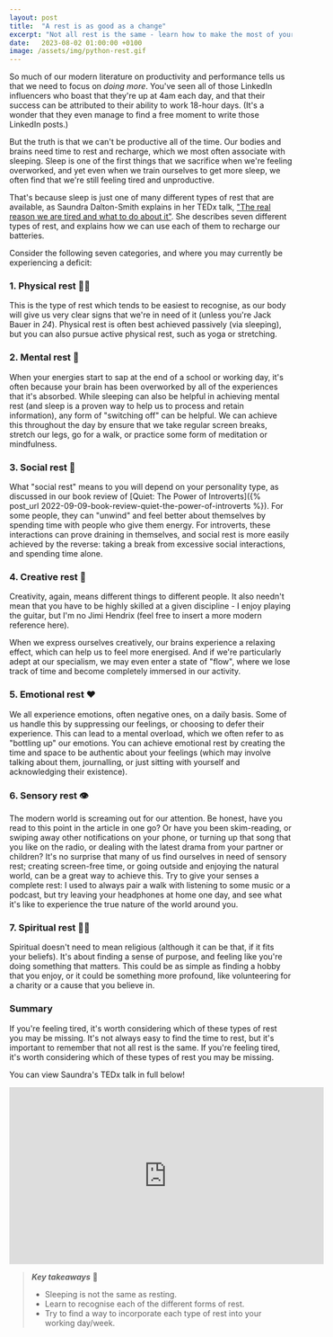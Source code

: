```yaml
---
layout: post
title:  "A rest is as good as a change"
excerpt: "Not all rest is the same - learn how to make the most of your downtime."
date:   2023-08-02 01:00:00 +0100
image: /assets/img/python-rest.gif
---
```


So much of our modern literature on productivity and performance tells us that we need to focus on _doing more_. You've seen all of those LinkedIn influencers who boast that they're up at 4am each day, and that their success can be attributed to their ability to work 18-hour days. (It's a wonder that they even manage to find a free moment to write those LinkedIn posts.)

But the truth is that we can't be productive all of the time. Our bodies and brains need time to rest and recharge, which we most often associate with sleeping. Sleep is one of the first things that we sacrifice when we're feeling overworked, and yet even when we train ourselves to get more sleep, we often find that we're still feeling tired and unproductive.

That's because sleep is just one of many different types of rest that are available, as Saundra Dalton-Smith explains in her TEDx talk, ["The real reason we are tired and what to do about it"](https://www.youtube.com/watch?v=ZGNN4EPJzGk). She describes seven different types of rest, and explains how we can use each of them to recharge our batteries.

Consider the following seven categories, and where you may currently be experiencing a deficit:

### 1. Physical rest 🏃‍♂️

This is the type of rest which tends to be easiest to recognise, as our body will give us very clear signs that we're in need of it (unless you're Jack Bauer in _24_). Physical rest is often best achieved passively (via sleeping), but you can also pursue active physical rest, such as yoga or stretching.

### 2. Mental rest 🧠

When your energies start to sap at the end of a school or working day, it's often because your brain has been overworked by all of the experiences that it's absorbed. While sleeping can also be helpful in achieving mental rest (and sleep is a proven way to help us to process and retain information), any form of "switching off" can be helpful. We can achieve this throughout the day by ensure that we take regular screen breaks, stretch our legs, go for a walk, or practice some form of meditation or mindfulness. 

### 3. Social rest 🤝

What "social rest" means to you will depend on your personality type, as discussed in our book review of [Quiet: The Power of Introverts]({% post_url 2022-09-09-book-review-quiet-the-power-of-introverts %}). For some people, they can "unwind" and feel better about themselves by spending time with people who give them energy. For introverts, these interactions can prove draining in themselves, and social rest is more easily achieved by the reverse: taking a break from excessive social interactions, and spending time alone.

### 4. Creative rest 🎨

Creativity, again, means different things to different people. It also needn't mean that you have to be highly skilled at a given discipline - I enjoy playing the guitar, but I'm no Jimi Hendrix (feel free to insert a more modern reference here).

When we express ourselves creatively, our brains experience a relaxing effect, which can help us to feel more energised. And if we're particularly adept at our specialism, we may even enter a state of "flow", where we lose track of time and become completely immersed in our activity.

### 5. Emotional rest ❤️

We all experience emotions, often negative ones, on a daily basis. Some of us handle this by suppressing our feelings, or choosing to defer their experience. This can lead to a mental overload, which we often refer to as "bottling up" our emotions. You can achieve emotional rest by creating the time and space to be authentic about your feelings (which may involve talking about them, journalling, or just sitting with yourself and acknowledging their existence).

### 6. Sensory rest 👁

The modern world is screaming out for our attention. Be honest, have you read to this point in the article in one go? Or have you been skim-reading, or swiping away other notifications on your phone, or turning up that song that you like on the radio, or dealing with the latest drama from your partner or children? It's no surprise that many of us find ourselves in need of sensory rest; creating screen-free time, or going outside and enjoying the natural world, can be a great way to achieve this. Try to give your senses a complete rest: I used to always pair a walk with listening to some music or a podcast, but try leaving your headphones at home one day, and see what it's like to experience the true nature of the world around you.

### 7. Spiritual rest 🧘‍♂️

Spiritual doesn't need to mean religious (although it can be that, if it fits your beliefs). It's about finding a sense of purpose, and feeling like you're doing something that matters. This could be as simple as finding a hobby that you enjoy, or it could be something more profound, like volunteering for a charity or a cause that you believe in.

### Summary

If you're feeling tired, it's worth considering which of these types of rest you may be missing. It's not always easy to find the time to rest, but it's important to remember that not all rest is the same. If you're feeling tired, it's worth considering which of these types of rest you may be missing.

You can view Saundra's TEDx talk in full below!

<iframe width="560" height="315" src="https://www.youtube.com/embed/ZGNN4EPJzGk" title="YouTube video player" frameborder="0" allow="accelerometer; autoplay; clipboard-write; encrypted-media; gyroscope; picture-in-picture; web-share" allowfullscreen></iframe>

> **_Key takeaways_** 📝  
> * Sleeping is not the same as resting.
> * Learn to recognise each of the different forms of rest.
> * Try to find a way to incorporate each type of rest into your working day/week.